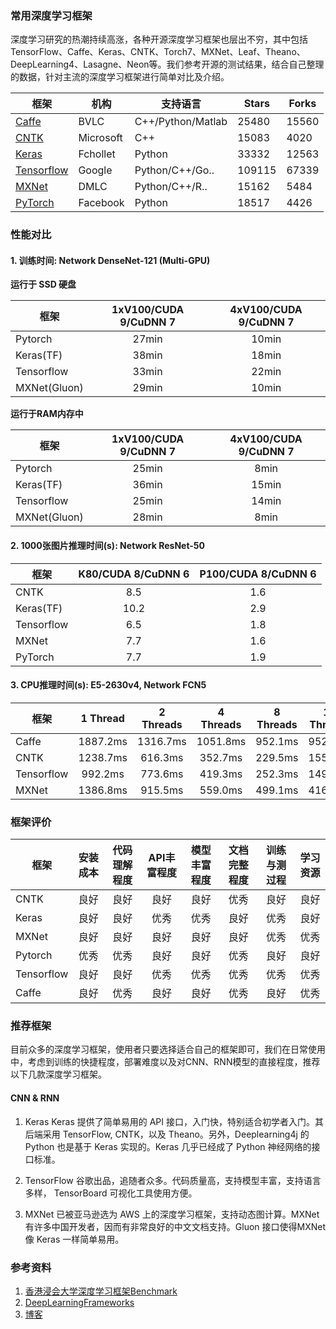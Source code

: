 ### 常用深度学习框架

深度学习研究的热潮持续高涨，各种开源深度学习框架也层出不穷，其中包括TensorFlow、Caffe、Keras、CNTK、Torch7、MXNet、Leaf、Theano、DeepLearning4、Lasagne、Neon等。我们参考开源的测试结果，结合自己整理的数据，针对主流的深度学习框架进行简单对比及介绍。

| 框架 | 机构 | 支持语言 | Stars | Forks | 
| --------------------------------------------------------- | ----------- | ------------------- | ---------- | ----- |
| [Caffe](https://github.com/BVLC/caffe)                    | BVLC        | C++/Python/Matlab   |    25480   | 15560 |
| [CNTK](https://github.com/Microsoft/CNTK)                 | Microsoft   | C++                 |    15083   | 4020  |
| [Keras](notebooks/Keras_TF_CNN.ipynb)                     | Fchollet    | Python              |    33332   | 12563 |
| [Tensorflow](https://github.com/tensorflow/tensorflow)    | Google      | Python/C++/Go..     |    109115  | 67339 |
| [MXNet](https://github.com/apache/incubator-mxnet)        | DMLC        | Python/C++/R..      |    15162   | 5484  |
| [PyTorch](https://github.com/pytorch/pytorch)             | Facebook    | Python              |    18517   | 4426  |



###  性能对比


#### 1. 训练时间: Network DenseNet-121 (Multi-GPU)

**运行于 SSD 硬盘**

| 框架    | 1xV100/CUDA 9/CuDNN 7 | 4xV100/CUDA 9/CuDNN 7 |
| --------------- | :------------------:  | :------------------:  |
| Pytorch         | 27min                 | 10min                 |
| Keras(TF)       | 38min                 | 18min                 |
| Tensorflow      | 33min                 | 22min                 |
| MXNet(Gluon)    | 29min                 | 10min                 |

**运行于RAM内存中**

| 框架    | 1xV100/CUDA 9/CuDNN 7 | 4xV100/CUDA 9/CuDNN 7 |
| -------------- | :------------------:  | :------------------:  |
| Pytorch        | 25min                 | 8min                  |
| Keras(TF)      | 36min                 | 15min                 |
| Tensorflow     | 25min                 | 14min                 |
| MXNet(Gluon)   | 28min                 | 8min                  |



#### 2. 1000张图片推理时间(s): Network ResNet-50 

| 框架      | K80/CUDA 8/CuDNN 6 | P100/CUDA 8/CuDNN 6 |
| ---------------- | :----------------: | :-----------------: |
| CNTK             | 8.5                | 1.6                 |
| Keras(TF)        | 10.2               | 2.9                 |
| Tensorflow       | 6.5                | 1.8                 |
| MXNet            | 7.7                | 1.6                 |
| PyTorch          | 7.7                | 1.9                 |


#### 3. CPU推理时间(s): E5-2630v4, Network FCN5

|    框架     |   1 Thread | 2 Threads | 4 Threads | 8 Threads | 16 Threads | 32 Threads |
| ----------- | :--------: | :-------: |  :-----: | :-----: | :-----: | :------: |
| Caffe       | 1887.2ms   | 1316.7ms  | 1051.8ms | 952.1ms | 952.3ms | 834.7ms  |
| CNTK        | 1238.7ms   | 616.3ms   | 352.7ms  | 229.5ms | 155.9ms | 192.4ms  |
| Tensorflow  | 992.2ms    | 773.6ms   | 419.3ms  | 252.3ms | 149.7ms | 124.7ms  |
| MXNet       | 1386.8ms   | 915.5ms   | 559.0ms  | 499.1ms | 416.3ms | 413.9ms  |


### 框架评价

| 框架  |安装成本| 代码理解程度 | API丰富程度 | 模型丰富程度 | 文档完整程度 |训练与测过程 | 学习资源
| -------------- | :---------: | :-------:  | :--------: | :--------: |  :--------: |  :--------: |  :--------: |
| CNTK               | 良好  | 良好   | 良好    | 良好 | 优秀 | 良好 | 良好
| Keras              | 良好  | 良好   | 优秀    | 优秀 | 良好 | 优秀 | 良好
| MXNet              | 良好  | 良好   | 良好    | 良好 | 良好 | 优秀 | 优秀
| Pytorch            | 优秀  | 优秀   | 良好    | 良好 | 优秀 | 良好 | 良好
| Tensorflow         | 良好  | 良好   | 优秀    | 优秀 | 优秀 | 优秀 | 优秀
| Caffe              | 良好  | 优秀   | 良好    | 良好 | 优秀 | 良好 | 优秀



### 推荐框架


目前众多的深度学习框架，使用者只要选择适合自己的框架即可，我们在日常使用中，考虑到训练的快捷程度，部署难度以及对CNN、RNN模型的直接程度，推荐以下几款深度学习框架。


#### CNN & RNN

1. Keras
Keras 提供了简单易用的 API 接口，入门快，特别适合初学者入门。其后端采用 TensorFlow, CNTK，以及 Theano。另外，Deeplearning4j 的 Python 也是基于 Keras 实现的。Keras 几乎已经成了 Python 神经网络的接口标准。

2. TensorFlow
谷歌出品，追随者众多。代码质量高，支持模型丰富，支持语言多样， TensorBoard 可视化工具使用方便。

3. MXNet
已被亚马逊选为 AWS 上的深度学习框架，支持动态图计算。MXNet 有许多中国开发者，因而有非常良好的中文文档支持。Gluon 接口使得MXNet像 Keras 一样简单易用。


### 参考资料
1. [香港浸会大学深度学习框架Benchmark](http://dlbench.comp.hkbu.edu.hk/?v=v8)
2. [DeepLearningFrameworks](https://github.com/ilkarman/DeepLearningFrameworks)
3. [博客](http://app.myzaker.com/news/article.php?pk=5a13b55c1bc8e05d71000016)
